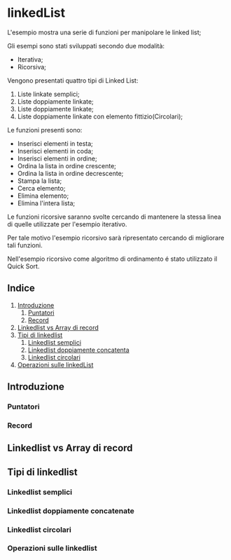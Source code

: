 # linkedList
L'esempio mostra una serie di funzioni per manipolare le linked list;

Gli esempi sono stati sviluppati secondo due modalità:
- Iterativa;
- Ricorsiva;

Vengono presentati quattro tipi di Linked List:
1. Liste linkate semplici;
1. Liste doppiamente linkate;
1. Liste doppiamente linkate;
1. Liste doppiamente linkate con elemento fittizio(Circolari);

Le funzioni presenti sono:

- Inserisci elementi in testa;
- Inserisci elementi in coda;
- Inserisci elementi in ordine;
- Ordina la lista in ordine crescente;
- Ordina la lista in ordine decrescente;
- Stampa la lista;
- Cerca elemento;
- Elimina elemento;
- Elimina l'intera lista;

Le funzioni ricorsive saranno svolte cercando di mantenere la stessa linea di quelle utilizzate per l'esempio iterativo.

Per tale motivo l'esempio ricorsivo sarà ripresentato cercando di migliorare tali funzioni.

Nell'esempio ricorsivo come algoritmo di ordinamento é stato utilizzato il Quick Sort.

## Indice

1. [Introduzione](#introduzione)
    1. [Puntatori](#puntatori)
    1. [Record](#record)
1. [Linkedlist vs Array di record](#linkedlist-vs-array-di-record)
1. [Tipi di linkedlist](#tipi-di-linkedlist)
    1. [Linkedlist semplici](#linkedlist-semplici)
    1. [Linkedlist doppiamente concatenta](#linkedlist-doppiamente-concatenate)
    1. [Linkedlist circolari](#linkedlist-circolari)
1. [Operazioni sulle linkedList](#operazioni-sulle-linkedlist)

## Introduzione

### Puntatori

### Record

## Linkedlist vs Array di record

## Tipi di linkedlist

### Linkedlist semplici

### Linkedlist doppiamente concatenate

### Linkedlist circolari

### Operazioni sulle linkedlist

